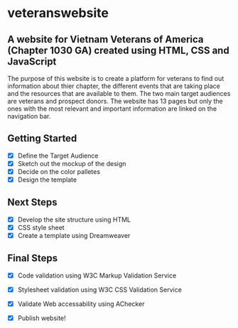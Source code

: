 # veteranswebsite

A website for Vietnam Veterans of America (Chapter 1030 GA) created using HTML, CSS and JavaScript
---

The purpose of this website is to create a platform for veterans to find out information about thier chapter, the different events that are taking place and the resources that are available to them. The two main target audiences are veterans and prospect donors. The website has 13 pages but only the ones with the most relevant and important information are linked on the navigation bar. 

## Getting Started

- [x] Define the Target Audience 
- [x] Sketch out the mockup of the design 
- [x] Decide on the color palletes 
- [x] Design the template

## Next Steps 
- [x] Develop the site structure using HTML 
- [x] CSS style sheet
- [x] Create a template using Dreamweaver

## Final Steps 
- [x] Code validation using W3C Markup Validation Service 
- [x] Stylesheet validation using W3C CSS Validation Service
- [x] Validate Web accessability using AChecker 
- [x] Publish website!

